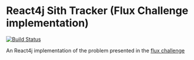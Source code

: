 # React4j Sith Tracker (Flux Challenge implementation)

[![Build Status](https://secure.travis-ci.org/react4j/react4j-sithtracker.png?branch=master)](http://travis-ci.org/react4j/react4j-sithtracker)

An React4j implementation of the problem presented in the [flux challenge](https://github.com/staltz/flux-challenge)

